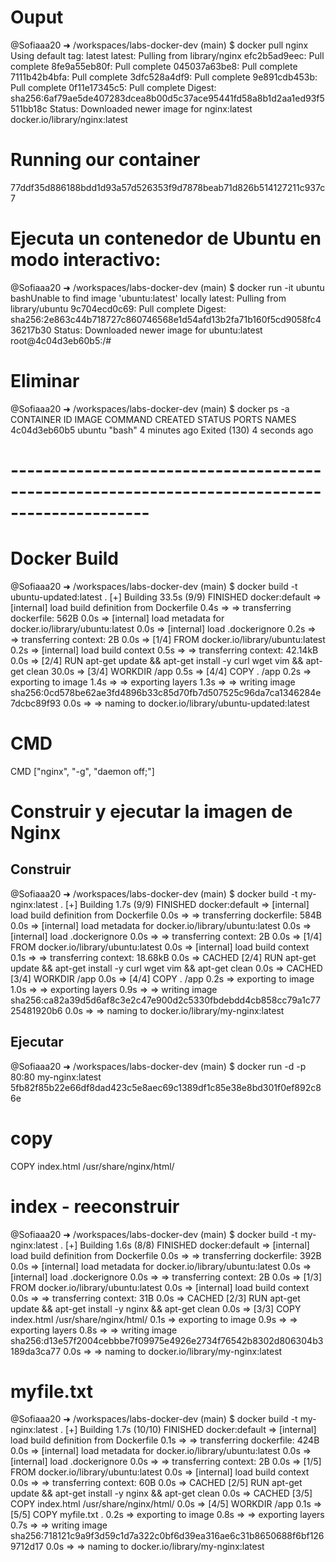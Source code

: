 # Ouput
@Sofiaaa20 ➜ /workspaces/labs-docker-dev (main) $ docker pull nginx
Using default tag: latest
latest: Pulling from library/nginx
efc2b5ad9eec: Pull complete 
8fe9a55eb80f: Pull complete 
045037a63be8: Pull complete 
7111b42b4bfa: Pull complete 
3dfc528a4df9: Pull complete 
9e891cdb453b: Pull complete 
0f11e17345c5: Pull complete 
Digest: sha256:6af79ae5de407283dcea8b00d5c37ace95441fd58a8b1d2aa1ed93f5511bb18c
Status: Downloaded newer image for nginx:latest
docker.io/library/nginx:latest

# Running our container

77ddf35d886188bdd1d93a57d526353f9d7878beab71d826b514127211c937c7

#  Ejecuta un contenedor de Ubuntu en modo interactivo:

@Sofiaaa20 ➜ /workspaces/labs-docker-dev (main) $ docker run -it ubuntu bashUnable to find image 'ubuntu:latest' locally
latest: Pulling from library/ubuntu
9c704ecd0c69: Pull complete 
Digest: sha256:2e863c44b718727c860746568e1d54afd13b2fa71b160f5cd9058fc436217b30
Status: Downloaded newer image for ubuntu:latest
root@4c04d3eb60b5:/# 


# Eliminar 

@Sofiaaa20 ➜ /workspaces/labs-docker-dev (main) $ docker ps -a
CONTAINER ID   IMAGE     COMMAND                  CREATED         STATUS                       PORTS                                   NAMES
4c04d3eb60b5   ubuntu    "bash"                   4 minutes ago   Exited (130) 4 seconds ago   

# ---------------------------------------------------------------------------------------------

# Docker Build

@Sofiaaa20 ➜ /workspaces/labs-docker-dev (main) $ docker build -t ubuntu-updated:latest .
[+] Building 33.5s (9/9) FINISHED                                                                            docker:default
 => [internal] load build definition from Dockerfile                                                                   0.4s
 => => transferring dockerfile: 562B                                                                                   0.0s
 => [internal] load metadata for docker.io/library/ubuntu:latest                                                       0.0s
 => [internal] load .dockerignore                                                                                      0.2s
 => => transferring context: 2B                                                                                        0.0s
 => [1/4] FROM docker.io/library/ubuntu:latest                                                                         0.2s
 => [internal] load build context                                                                                      0.5s
 => => transferring context: 42.14kB                                                                                   0.0s
 => [2/4] RUN apt-get update && apt-get install -y     curl     wget     vim     && apt-get clean                     30.0s
 => [3/4] WORKDIR /app                                                                                                 0.5s 
 => [4/4] COPY . /app                                                                                                  0.2s 
 => exporting to image                                                                                                 1.4s 
 => => exporting layers                                                                                                1.3s 
 => => writing image sha256:0cd578be62ae3fd4896b33c85d70fb7d507525c96da7ca1346284e7dcbc89f93                           0.0s
 => => naming to docker.io/library/ubuntu-updated:latest    

 # CMD 
 CMD ["nginx", "-g", "daemon off;"]

 
# Construir y ejecutar la imagen de Nginx

## Construir
 @Sofiaaa20 ➜ /workspaces/labs-docker-dev (main) $ docker build -t my-nginx:latest .
[+] Building 1.7s (9/9) FINISHED                                                                             docker:default
 => [internal] load build definition from Dockerfile                                                                   0.0s
 => => transferring dockerfile: 584B                                                                                   0.0s
 => [internal] load metadata for docker.io/library/ubuntu:latest                                                       0.0s
 => [internal] load .dockerignore                                                                                      0.0s
 => => transferring context: 2B                                                                                        0.0s
 => [1/4] FROM docker.io/library/ubuntu:latest                                                                         0.0s
 => [internal] load build context                                                                                      0.1s
 => => transferring context: 18.68kB                                                                                   0.0s
 => CACHED [2/4] RUN apt-get update && apt-get install -y     curl     wget     vim     && apt-get clean               0.0s
 => CACHED [3/4] WORKDIR /app                                                                                          0.0s
 => [4/4] COPY . /app                                                                                                  0.2s
 => exporting to image                                                                                                 1.0s
 => => exporting layers                                                                                                0.9s
 => => writing image sha256:ca82a39d5d6af8c3e2c47e900d2c5330fbdebdd4cb858cc79a1c7725481920b6                           0.0s
 => => naming to docker.io/library/my-nginx:latest  


## Ejecutar 
@Sofiaaa20 ➜ /workspaces/labs-docker-dev (main) $ docker run -d -p 80:80 my-nginx:latest                                        
5fb82f85b22e66df8dad423c5e8aec69c1389df1c85e38e8bd301f0ef892c86e   

# copy 
COPY index.html /usr/share/nginx/html/


# index - reeconstruir 

@Sofiaaa20 ➜ /workspaces/labs-docker-dev (main) $ docker build -t my-nginx:latest .
[+] Building 1.6s (8/8) FINISHED                                                                                 docker:default
 => [internal] load build definition from Dockerfile                                                                       0.0s
 => => transferring dockerfile: 392B                                                                                       0.0s
 => [internal] load metadata for docker.io/library/ubuntu:latest                                                           0.0s
 => [internal] load .dockerignore                                                                                          0.0s
 => => transferring context: 2B                                                                                            0.0s
 => [1/3] FROM docker.io/library/ubuntu:latest                                                                             0.0s
 => [internal] load build context                                                                                          0.0s
 => => transferring context: 31B                                                                                           0.0s
 => CACHED [2/3] RUN apt-get update &&     apt-get install -y nginx &&     apt-get clean                                   0.0s
 => [3/3] COPY index.html /usr/share/nginx/html/                                                                           0.1s
 => exporting to image                                                                                                     0.9s
 => => exporting layers                                                                                                    0.8s
 => => writing image sha256:d13e57f2004cebbbe7f09975e4926e2734f76542b8302d806304b3189da3ca77                               0.0s
 => => naming to docker.io/library/my-nginx:latest     

# myfile.txt
@Sofiaaa20 ➜ /workspaces/labs-docker-dev (main) $ docker build -t my-nginx:latest .
[+] Building 1.7s (10/10) FINISHED                                                                               docker:default
 => [internal] load build definition from Dockerfile                                                                       0.1s
 => => transferring dockerfile: 424B                                                                                       0.0s
 => [internal] load metadata for docker.io/library/ubuntu:latest                                                           0.0s
 => [internal] load .dockerignore                                                                                          0.0s
 => => transferring context: 2B                                                                                            0.0s
 => [1/5] FROM docker.io/library/ubuntu:latest                                                                             0.0s
 => [internal] load build context                                                                                          0.0s
 => => transferring context: 60B                                                                                           0.0s
 => CACHED [2/5] RUN apt-get update &&     apt-get install -y nginx &&     apt-get clean                                   0.0s
 => CACHED [3/5] COPY index.html /usr/share/nginx/html/                                                                    0.0s
 => [4/5] WORKDIR /app                                                                                                     0.1s
 => [5/5] COPY myfile.txt .                                                                                                0.2s
 => exporting to image                                                                                                     0.8s
 => => exporting layers                                                                                                    0.7s
 => => writing image sha256:718121c9a9f3d59c1d7a322c0bf6d39ea316ae6c31b8650688f6bf1269712d17                               0.0s
 => => naming to docker.io/library/my-nginx:latest   
